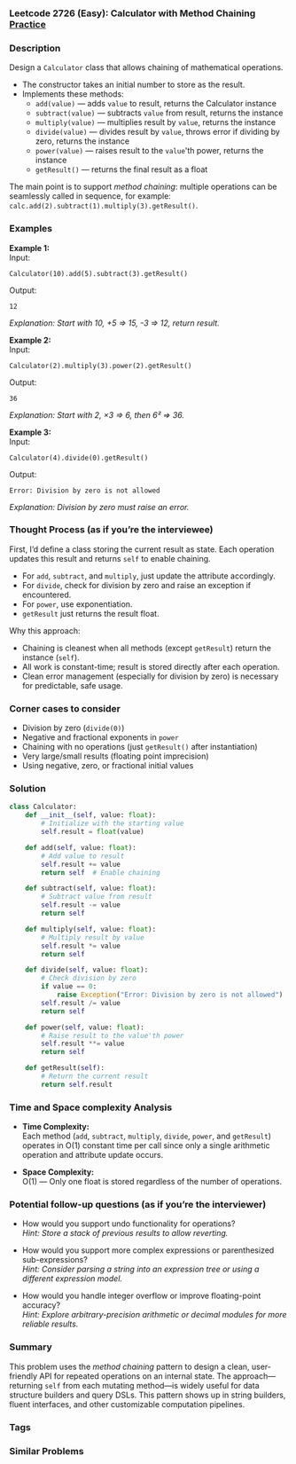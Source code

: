 ### Leetcode 2726 (Easy): Calculator with Method Chaining [Practice](https://leetcode.com/problems/calculator-with-method-chaining)

### Description  
Design a `Calculator` class that allows chaining of mathematical operations.  
- The constructor takes an initial number to store as the result.
- Implements these methods:  
  - `add(value)` — adds `value` to result, returns the Calculator instance  
  - `subtract(value)` — subtracts `value` from result, returns the instance  
  - `multiply(value)` — multiplies result by `value`, returns the instance  
  - `divide(value)` — divides result by `value`, throws error if dividing by zero, returns the instance  
  - `power(value)` — raises result to the `value`'th power, returns the instance  
  - `getResult()` — returns the final result as a float  

The main point is to support *method chaining*: multiple operations can be seamlessly called in sequence, for example:  
`calc.add(2).subtract(1).multiply(3).getResult()`.

### Examples  

**Example 1:**  
Input:  
```
Calculator(10).add(5).subtract(3).getResult()
```
Output:  
```
12
```
*Explanation: Start with 10, +5 ⇒ 15, -3 ⇒ 12, return result.*

**Example 2:**  
Input:  
```
Calculator(2).multiply(3).power(2).getResult()
```
Output:  
```
36
```
*Explanation: Start with 2, ×3 ⇒ 6, then 6² ⇒ 36.*

**Example 3:**  
Input:  
```
Calculator(4).divide(0).getResult()
```
Output:  
```
Error: Division by zero is not allowed
```
*Explanation: Division by zero must raise an error.*


### Thought Process (as if you’re the interviewee)  
First, I’d define a class storing the current result as state. Each operation updates this result and returns `self` to enable chaining.  
- For `add`, `subtract`, and `multiply`, just update the attribute accordingly.
- For `divide`, check for division by zero and raise an exception if encountered.
- For `power`, use exponentiation.
- `getResult` just returns the result float.

Why this approach:  
- Chaining is cleanest when all methods (except `getResult`) return the instance (`self`).  
- All work is constant-time; result is stored directly after each operation.  
- Clean error management (especially for division by zero) is necessary for predictable, safe usage.

### Corner cases to consider  
- Division by zero (`divide(0)`)
- Negative and fractional exponents in `power`
- Chaining with no operations (just `getResult()` after instantiation)
- Very large/small results (floating point imprecision)
- Using negative, zero, or fractional initial values

### Solution

```python
class Calculator:
    def __init__(self, value: float):
        # Initialize with the starting value
        self.result = float(value)

    def add(self, value: float):
        # Add value to result
        self.result += value
        return self  # Enable chaining

    def subtract(self, value: float):
        # Subtract value from result
        self.result -= value
        return self

    def multiply(self, value: float):
        # Multiply result by value
        self.result *= value
        return self

    def divide(self, value: float):
        # Check division by zero
        if value == 0:
            raise Exception("Error: Division by zero is not allowed")
        self.result /= value
        return self

    def power(self, value: float):
        # Raise result to the value'th power
        self.result **= value
        return self

    def getResult(self):
        # Return the current result
        return self.result
```

### Time and Space complexity Analysis  

- **Time Complexity:**  
  Each method (`add`, `subtract`, `multiply`, `divide`, `power`, and `getResult`) operates in O(1) constant time per call since only a single arithmetic operation and attribute update occurs.

- **Space Complexity:**  
  O(1) — Only one float is stored regardless of the number of operations.

### Potential follow-up questions (as if you’re the interviewer)  

- How would you support undo functionality for operations?  
  *Hint: Store a stack of previous results to allow reverting.*

- How would you support more complex expressions or parenthesized sub-expressions?  
  *Hint: Consider parsing a string into an expression tree or using a different expression model.*

- How would you handle integer overflow or improve floating-point accuracy?  
  *Hint: Explore arbitrary-precision arithmetic or decimal modules for more reliable results.*

### Summary
This problem uses the *method chaining* pattern to design a clean, user-friendly API for repeated operations on an internal state. The approach—returning `self` from each mutating method—is widely useful for data structure builders and query DSLs. This pattern shows up in string builders, fluent interfaces, and other customizable computation pipelines.

### Tags

### Similar Problems
